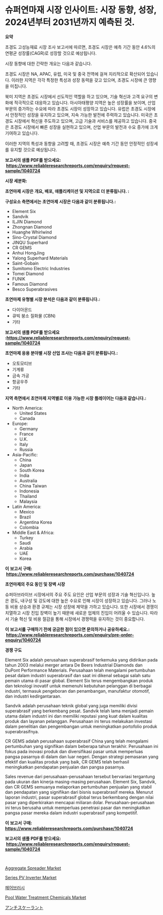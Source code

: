 <p><h1>슈퍼연마재 시장 인사이트: 시장 동향, 성장, 2024년부터 2031년까지 예측된 것.</h1></p><p><strong>요약</strong></p>
<p><p>초경도 고성능재료 시장 조사 보고서에 따르면, 초경도 시장은 예측 기간 동안 4.6%의 연평균 성장률(CAGR)로 성장할 것으로 예상됩니다.</p><p>시장 동향에 대한 간략한 개요는 다음과 같습니다.</p><p>초경도 시장은 NA, APAC, 유럽, 미국 및 중국 전역에 걸쳐 지리적으로 확산되어 있습니다. 이러한 지역은 각각 특정한 특성과 성장 동력을 갖고 있으며, 초경도 시장에 큰 영향을 미칩니다.</p><p>북미 지역은 초경도 시장에서 선도적인 역할을 하고 있으며, 기술 혁신과 고객 요구의 변화에 적극적으로 대응하고 있습니다. 아시아태평양 지역은 높은 성장률을 보이며, 산업 부문의 증가하는 수요에 따라 초경도 시장이 성장하고 있습니다. 유럽은 초경도 시장에서 안정적인 성장을 유지하고 있으며, 지속 가능한 발전에 주력하고 있습니다. 미국은 초경도 시장에서 혁신을 주도하고 있으며, 고급 기술과 서비스를 제공하고 있습니다. 중국은 초경도 시장에서 빠른 성장을 실현하고 있으며, 산업 부문의 발전과 수요 증가에 크게 기여하고 있습니다.</p><p>이러한 지역의 특성과 동향을 고려할 때, 초경도 시장은 예측 기간 동안 안정적인 성장세를 유지할 것으로 예상됩니다.</p></p>
<p><strong>보고서의 샘플 PDF를 받으세요: &nbsp;<a href="https://www.reliableresearchreports.com/enquiry/request-sample/1040724">https://www.reliableresearchreports.com/enquiry/request-sample/1040724</a></strong></p>
<p><strong>시장 세분화:</strong></p>
<p><strong> 초연마제 시장은 개요, 배포, 애플리케이션 및 지역으로 더 분류됩니다. :</strong></p>
<p><strong>구성요소 측면에서는 초연마제 시장은 다음과 같이 분류됩니다.:</strong></p>
<p><ul><li>Element Six</li><li>Sandvik</li><li>ILJIN Diamond</li><li>Zhongnan Diamond</li><li>Huanghe Whirlwind</li><li>Sino-Crystal Diamond</li><li>JINQU Superhard</li><li>CR GEMS</li><li>Anhui HongJing</li><li>Yalong Superhard Materials</li><li>Saint-Gobain</li><li>Sumitomo Electric Industries</li><li>Tomei Diamond</li><li>FUNIK</li><li>Famous Diamond</li><li>Besco Superabrasives</li></ul></p>
<p><strong> 초연마제 유형별 시장 분석은 다음과 같이 분류됩니다.:</strong></p>
<p><ul><li>다이아몬드</li><li>큐빅 붕소 질화물 (CBN)</li><li>기타</li></ul></p>
<p><strong>보고서의 샘플 PDF를 받으세요 :<a href="https://www.reliableresearchreports.com/enquiry/request-sample/1040724">https://www.reliableresearchreports.com/enquiry/request-sample/1040724</a></strong></p>
<p><strong> 초연마제 응용 분야별 시장 산업 조사는 다음과 같이 분류됩니다.:</strong></p>
<p><ul><li>오토모티브</li><li>기계류</li><li>금속 가공</li><li>항공우주</li><li>기타</li></ul></p>
<p><strong>지역 측면에서 초연마제 지역별로 이용 가능한 시장 플레이어는 다음과 같습니다.:</strong></p>
<p><ul>
    <li>
        North America:
        <ul>
            <li>United States</li>
            <li>Canada</li>
        </ul>
    </li>
    <li>
        Europe:
        <ul>
            <li>Germany</li>
            <li>France</li>
            <li>U.K.</li>
            <li>Italy</li>
            <li>Russia</li>
        </ul>
    </li>
    <li>
        Asia-Pacific:
        <ul>
            <li>China</li>
            <li>Japan</li>
            <li>South Korea</li>
            <li>India</li>
            <li>Australia</li>
            <li>China Taiwan</li>
            <li>Indonesia</li>
            <li>Thailand</li>
            <li>Malaysia</li>
        </ul>
    </li>
    <li>
        Latin America:
        <ul>
            <li>Mexico</li>
            <li>Brazil</li>
            <li>Argentina Korea</li>
            <li>Colombia</li>
        </ul>
    </li>
    <li>
        Middle East & Africa:
        <ul>
            <li>Turkey</li>
            <li>Saudi</li>
            <li>Arabia</li>
            <li>UAE</li>
            <li>Korea</li>
        </ul>
    </li>
    </ul></p>
<p><strong>이 보고서 구매: &nbsp;<a href="https://www.reliableresearchreports.com/purchase/1040724">https://www.reliableresearchreports.com/purchase/1040724</a></strong></p>
<p><strong>초연마제의 주요 동인 및 장벽 시장</strong></p>
<p><p>슈퍼아브라이브 시장에서의 주요 주도 요인은 산업 부문의 성장과 기술 혁신입니다. 높은 경도, 내구성 및 강도에 대한 높은 수요로 인해 시장이 성장하고 있습니다. 그러나 노동 비용 상승과 환경 규제는 시장 성장에 제약을 가하고 있습니다. 또한 시장에서 경쟁이 치열하고 시장 진입 장벽이 높기 때문에 새로운 업체의 진입이 어려울 수 있습니다. 따라서 기술 혁신 및 비용 절감을 통해 시장에서 경쟁력을 유지하는 것이 중요합니다.</p></p>
<p><strong>이 보고서를 구매하기 전에 궁금한 점이 있으면 문의하거나 공유하세요.: &nbsp;<a href="https://www.reliableresearchreports.com/enquiry/pre-order-enquiry/1040724">https://www.reliableresearchreports.com/enquiry/pre-order-enquiry/1040724</a></strong></p>
<p><strong>경쟁 구도</strong></p>
<p><p>Element Six adalah perusahaan superabrasif terkemuka yang didirikan pada tahun 2003 melalui merger antara De Beers Industrial Diamonds dan DuPont Performance Materials. Perusahaan telah mengalami pertumbuhan pesat dalam industri superabrasif dan saat ini dikenal sebagai salah satu pemain utama di pasar global. Element Six terus mengembangkan produk dan teknologi inovatif untuk memenuhi kebutuhan pelanggan di berbagai industri, termasuk pengeboran dan penambangan, manufaktur otomotif, dan industri kedirgantaraan.</p><p>Sandvik adalah perusahaan teknik global yang juga memiliki divisi superabrasif yang berkembang pesat. Sandvik telah lama menjadi pemain utama dalam industri ini dan memiliki reputasi yang kuat dalam kualitas produk dan layanan pelanggan. Perusahaan ini terus melakukan investasi dalam penelitian dan pengembangan untuk meningkatkan portofolio produk superabrasifnya.</p><p>CR GEMS adalah perusahaan superabrasif China yang telah mengalami pertumbuhan yang signifikan dalam beberapa tahun terakhir. Perusahaan ini fokus pada inovasi produk dan diversifikasi pasar untuk memperluas pangsa pasarnya di dalam dan luar negeri. Dengan strategi pemasaran yang efektif dan kualitas produk yang baik, CR GEMS telah berhasil meningkatkan pendapatan penjualan dan pangsa pasarnya.</p><p>Sales revenue dari perusahaan-perusahaan tersebut bervariasi tergantung pada ukuran dan kinerja masing-masing perusahaan. Element Six, Sandvik, dan CR GEMS semuanya melaporkan pertumbuhan penjualan yang stabil dan pendapatan yang signifikan dari bisnis superabrasif mereka. Menurut laporan industri, pasar superabrasif global terus berkembang dengan nilai pasar yang diperkirakan mencapai miliaran dolar. Perusahaan-perusahaan ini terus berusaha untuk memperluas penetrasi pasar dan meningkatkan pangsa pasar mereka dalam industri superabrasif yang kompetitif.</p></p>
<p><strong>이 보고서 구매: &nbsp; <a href="https://www.reliableresearchreports.com/purchase/1040724">https://www.reliableresearchreports.com/purchase/1040724</a></strong></p>
<p><strong>보고서의 샘플 PDF를 받으세요: &nbsp;<a href="https://www.reliableresearchreports.com/enquiry/request-sample/1040724">https://www.reliableresearchreports.com/enquiry/request-sample/1040724</a></strong><strong></strong></p>
<p>&nbsp;</p>
<p><p><a href="https://view.publitas.com/reportprime-1/aggregate-spreader-market-size-growing-and-forecasted-for-period-from-2024-2031-and-provides-complete-market-analysis-of-this-market/">Aggregate Spreader Market</a></p><p><a href="https://github.com/eeaveuhhh/Market-Research-Report-List-2/blob/main/series-pv-inverter-market.md">Series PV Inverter Market</a></p><p><a href="https://github.com/AlbertotDouglas44367/Market-Research-Report-List-1/blob/main/809565415763.md">헤어브러시</a></p><p><a href="https://adventurous-uranium-ef9.notion.site/Pool-Water-Treatment-Chemicals-Market-Analysis-and-Market-Size-Global-Industry-Overview-Market-Seg-857c1d4ed84948b688c10c86288b3606">Pool Water Treatment Chemicals Market</a></p><p><a href="https://github.com/gfggqjbfys368009/Market-Research-Report-List-1/blob/main/737660716839.md">アンチスケーラント</a></p></p>
